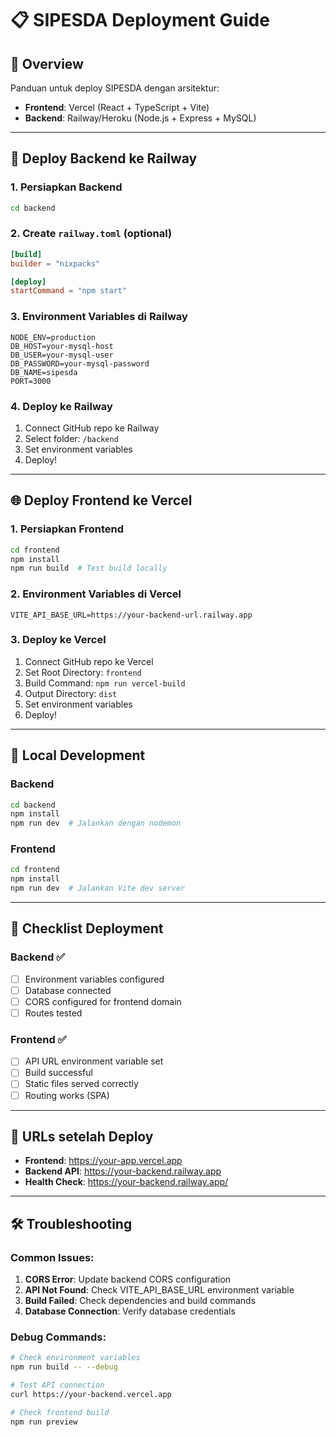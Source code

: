 # 📋 SIPESDA Deployment Guide

## 🎯 Overview
Panduan untuk deploy SIPESDA dengan arsitektur:
- **Frontend**: Vercel (React + TypeScript + Vite)
- **Backend**: Railway/Heroku (Node.js + Express + MySQL)

---

## 🚀 Deploy Backend ke Railway

### 1. Persiapkan Backend
```bash
cd backend
```

### 2. Create `railway.toml` (optional)
```toml
[build]
builder = "nixpacks"

[deploy]
startCommand = "npm start"
```

### 3. Environment Variables di Railway
```
NODE_ENV=production
DB_HOST=your-mysql-host
DB_USER=your-mysql-user
DB_PASSWORD=your-mysql-password
DB_NAME=sipesda
PORT=3000
```

### 4. Deploy ke Railway
1. Connect GitHub repo ke Railway
2. Select folder: `/backend`
3. Set environment variables
4. Deploy!

---

## 🌐 Deploy Frontend ke Vercel

### 1. Persiapkan Frontend
```bash
cd frontend
npm install
npm run build  # Test build locally
```

### 2. Environment Variables di Vercel
```
VITE_API_BASE_URL=https://your-backend-url.railway.app
```

### 3. Deploy ke Vercel
1. Connect GitHub repo ke Vercel
2. Set Root Directory: `frontend`
3. Build Command: `npm run vercel-build`
4. Output Directory: `dist`
5. Set environment variables
6. Deploy!

---

## 🔧 Local Development

### Backend
```bash
cd backend
npm install
npm run dev  # Jalankan dengan nodemon
```

### Frontend
```bash
cd frontend
npm install
npm run dev  # Jalankan Vite dev server
```

---

## 📝 Checklist Deployment

### Backend ✅
- [ ] Environment variables configured
- [ ] Database connected
- [ ] CORS configured for frontend domain
- [ ] Routes tested

### Frontend ✅
- [ ] API URL environment variable set
- [ ] Build successful
- [ ] Static files served correctly
- [ ] Routing works (SPA)

---

## 🔗 URLs setelah Deploy
- **Frontend**: https://your-app.vercel.app
- **Backend API**: https://your-backend.railway.app
- **Health Check**: https://your-backend.railway.app/

---

## 🛠️ Troubleshooting

### Common Issues:
1. **CORS Error**: Update backend CORS configuration
2. **API Not Found**: Check VITE_API_BASE_URL environment variable
3. **Build Failed**: Check dependencies and build commands
4. **Database Connection**: Verify database credentials

### Debug Commands:
```bash
# Check environment variables
npm run build -- --debug

# Test API connection
curl https://your-backend.vercel.app

# Check frontend build
npm run preview
``` 